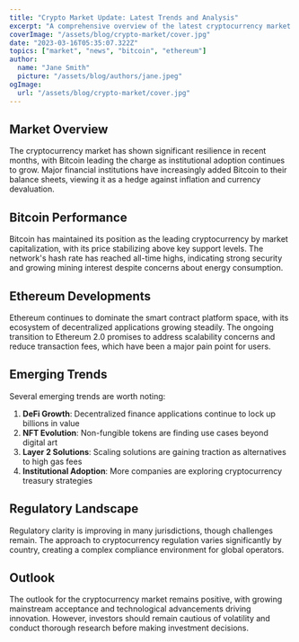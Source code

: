 ```yaml
---
title: "Crypto Market Update: Latest Trends and Analysis"
excerpt: "A comprehensive overview of the latest cryptocurrency market trends, including Bitcoin, Ethereum, and other major altcoins."
coverImage: "/assets/blog/crypto-market/cover.jpg"
date: "2023-03-16T05:35:07.322Z"
topics: ["market", "news", "bitcoin", "ethereum"]
author:
  name: "Jane Smith"
  picture: "/assets/blog/authors/jane.jpeg"
ogImage:
  url: "/assets/blog/crypto-market/cover.jpg"
---
```



## Market Overview

The cryptocurrency market has shown significant resilience in recent months, with Bitcoin leading the charge as institutional adoption continues to grow. Major financial institutions have increasingly added Bitcoin to their balance sheets, viewing it as a hedge against inflation and currency devaluation.

## Bitcoin Performance

Bitcoin has maintained its position as the leading cryptocurrency by market capitalization, with its price stabilizing above key support levels. The network's hash rate has reached all-time highs, indicating strong security and growing mining interest despite concerns about energy consumption.

## Ethereum Developments

Ethereum continues to dominate the smart contract platform space, with its ecosystem of decentralized applications growing steadily. The ongoing transition to Ethereum 2.0 promises to address scalability concerns and reduce transaction fees, which have been a major pain point for users.

## Emerging Trends

Several emerging trends are worth noting:

1. **DeFi Growth**: Decentralized finance applications continue to lock up billions in value
2. **NFT Evolution**: Non-fungible tokens are finding use cases beyond digital art
3. **Layer 2 Solutions**: Scaling solutions are gaining traction as alternatives to high gas fees
4. **Institutional Adoption**: More companies are exploring cryptocurrency treasury strategies

## Regulatory Landscape

Regulatory clarity is improving in many jurisdictions, though challenges remain. The approach to cryptocurrency regulation varies significantly by country, creating a complex compliance environment for global operators.

## Outlook

The outlook for the cryptocurrency market remains positive, with growing mainstream acceptance and technological advancements driving innovation. However, investors should remain cautious of volatility and conduct thorough research before making investment decisions.
